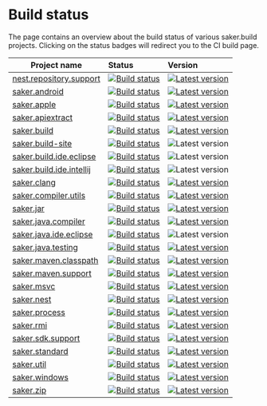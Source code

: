 # Build status

The page contains an overview about the build status of various saker.build projects. Clicking on the status badges will redirect you to the CI build page.

| Project name            	| Status 	|Version |
|-------------------------	|:-------	|:-----  |
|[nest.repository.support](https://github.com/sakerbuild/nest.repository.support)	|[![Build status](https://img.shields.io/azure-devops/build/sakerbuild/d19fd1c7-3c53-4de7-9152-ba2eb0e8979c/8/master)](https://dev.azure.com/sakerbuild/nest.repository.support/_build)|[![Latest version](https://mirror.nest.saker.build/badges/nest.repository.support/version.svg)](https://nest.saker.build/package/nest.repository.support "nest.repository.support \| saker.nest")|
|[saker.android](https://github.com/sakerbuild/saker.android)	|[![Build status](https://img.shields.io/azure-devops/build/sakerbuild/2e8d0e95-2787-42aa-85b5-ccb3424ada66/20/master)](https://dev.azure.com/sakerbuild/saker.android/_build)|[![Latest version](https://mirror.nest.saker.build/badges/saker.android/version.svg)](https://nest.saker.build/package/saker.android "saker.android \| saker.nest")|
|[saker.apple](https://github.com/sakerbuild/saker.apple)	|[![Build status](https://img.shields.io/azure-devops/build/sakerbuild/a2dda9d2-f488-4613-a055-46ea65d7656f/26/master)](https://dev.azure.com/sakerbuild/saker.apple/_build)|[![Latest version](https://mirror.nest.saker.build/badges/saker.apple/version.svg)](https://nest.saker.build/package/saker.apple "saker.apple \| saker.nest")|
|[saker.apiextract](https://github.com/sakerbuild/saker.apiextract)	|[![Build status](https://img.shields.io/azure-devops/build/sakerbuild/56ddae8e-b228-4ce7-a0d6-ec211126205d/17/master)](https://dev.azure.com/sakerbuild/saker.apiextract/_build)|[![Latest version](https://mirror.nest.saker.build/badges/saker.apiextract/version.svg)](https://nest.saker.build/package/saker.apiextract "saker.apiextract \| saker.nest")|
|[saker.build](https://github.com/sakerbuild/saker.build)	|[![Build status](https://img.shields.io/azure-devops/build/sakerbuild/9de21fc8-f935-48f9-bd0a-666d204cbdcb/15/master)](https://dev.azure.com/sakerbuild/saker.build/_build)|[![Latest version](https://mirror.nest.saker.build/badges/saker.build/version.svg)](https://nest.saker.build/package/saker.build "saker.build \| saker.nest")|
|[saker.build-site](https://github.com/sakerbuild/saker.build-site)	|[![Build status](https://img.shields.io/azure-devops/build/sakerbuild/13ee5248-df75-4cb2-83f4-fe7679ace0ea/21/master)](https://dev.azure.com/sakerbuild/saker.build-site/_build)| ![Latest version](https://img.shields.io/badge/N%2fA-%23555) |
|[saker.build.ide.eclipse](https://github.com/sakerbuild/saker.build.ide.eclipse)	|[![Build status](https://img.shields.io/azure-devops/build/sakerbuild/53444128-aeb0-4d50-8b42-1ff5c679b47e/22/master)](https://dev.azure.com/sakerbuild/saker.build.ide.eclipse/_build)| ![Latest version](https://img.shields.io/badge/version-#MACRO_VERSION_ECLIPSE_PLUGINS-%230ac) |
|[saker.build.ide.intellij](https://github.com/sakerbuild/saker.build.ide.intellij)	|[![Build status](https://img.shields.io/azure-devops/build/sakerbuild/1098ca22-fb60-4d81-bac8-5bb82054d156/25/master)](https://dev.azure.com/sakerbuild/saker.build.ide.intellij/_build)| ![Latest version](https://img.shields.io/badge/version-#MACRO_VERSION_INTELLIJ_PLUGINS-%230ac) |
|[saker.clang](https://github.com/sakerbuild/saker.clang)	|[![Build status](https://img.shields.io/azure-devops/build/sakerbuild/2a9d54e7-8897-4ae6-848a-b13ab24e8e8f/19/master)](https://dev.azure.com/sakerbuild/saker.clang/_build)|[![Latest version](https://mirror.nest.saker.build/badges/saker.clang/version.svg)](https://nest.saker.build/package/saker.clang "saker.clang \| saker.nest")|
|[saker.compiler.utils](https://github.com/sakerbuild/saker.compiler.utils)	|[![Build status](https://img.shields.io/azure-devops/build/sakerbuild/e8424f6d-a9d2-4b28-97b8-61b981ca2af4/6/master)](https://dev.azure.com/sakerbuild/saker.compiler.utils/_build)|[![Latest version](https://mirror.nest.saker.build/badges/saker.compiler.utils/version.svg)](https://nest.saker.build/package/saker.compiler.utils "saker.compiler.utils \| saker.nest")|
|[saker.jar](https://github.com/sakerbuild/saker.jar)	|[![Build status](https://img.shields.io/azure-devops/build/sakerbuild/e2bc4049-c2f6-497b-8d3c-bed869f837dd/5/master)](https://dev.azure.com/sakerbuild/saker.jar/_build)|[![Latest version](https://mirror.nest.saker.build/badges/saker.jar/version.svg)](https://nest.saker.build/package/saker.jar "saker.jar \| saker.nest")|
|[saker.java.compiler](https://github.com/sakerbuild/saker.java.compiler)	|[![Build status](https://img.shields.io/azure-devops/build/sakerbuild/f1251dbc-3ee1-4e43-a095-0231770283de/14/master)](https://dev.azure.com/sakerbuild/saker.java.compiler/_build)|[![Latest version](https://mirror.nest.saker.build/badges/saker.java.compiler/version.svg)](https://nest.saker.build/package/saker.java.compiler "saker.java.compiler \| saker.nest")|
|[saker.java.ide.eclipse](https://github.com/sakerbuild/saker.java.ide.eclipse)	|[![Build status](https://img.shields.io/azure-devops/build/sakerbuild/90306d09-ea75-4eae-8a9e-b89c7e29ca4a/23/master)](https://dev.azure.com/sakerbuild/saker.java.ide.eclipse/_build)| ![Latest version](https://img.shields.io/badge/version-#MACRO_VERSION_ECLIPSE_PLUGINS-%230ac) |
|[saker.java.testing](https://github.com/sakerbuild/saker.java.testing)	|[![Build status](https://img.shields.io/azure-devops/build/sakerbuild/5e05673c-f79b-4b0e-9866-bafebbde4851/16/master)](https://dev.azure.com/sakerbuild/saker.java.testing/_build)|[![Latest version](https://mirror.nest.saker.build/badges/saker.java.testing/version.svg)](https://nest.saker.build/package/saker.java.testing "saker.java.testing \| saker.nest")|
|[saker.maven.classpath](https://github.com/sakerbuild/saker.maven.classpath)	|[![Build status](https://img.shields.io/azure-devops/build/sakerbuild/7a2f5570-dd09-4779-96c0-1a3c0d3c8b8b/12/master)](https://dev.azure.com/sakerbuild/saker.maven.classpath/_build)|[![Latest version](https://mirror.nest.saker.build/badges/saker.maven.classpath/version.svg)](https://nest.saker.build/package/saker.maven.classpath "saker.maven.classpath \| saker.nest")|
|[saker.maven.support](https://github.com/sakerbuild/saker.maven.support)	|[![Build status](https://img.shields.io/azure-devops/build/sakerbuild/43ecb95f-a0df-4b67-b49d-4baf89309860/11/master)](https://dev.azure.com/sakerbuild/saker.maven.support/_build)|[![Latest version](https://mirror.nest.saker.build/badges/saker.maven.support/version.svg)](https://nest.saker.build/package/saker.maven.support "saker.maven.support \| saker.nest")|
|[saker.msvc](https://github.com/sakerbuild/saker.msvc)	|[![Build status](https://img.shields.io/azure-devops/build/sakerbuild/89658990-239d-4856-973f-f880318c937c/9/master)](https://dev.azure.com/sakerbuild/saker.msvc/_build)|[![Latest version](https://mirror.nest.saker.build/badges/saker.msvc/version.svg)](https://nest.saker.build/package/saker.msvc "saker.msvc \| saker.nest")|
|[saker.nest](https://github.com/sakerbuild/saker.nest)	|[![Build status](https://img.shields.io/azure-devops/build/sakerbuild/8cec740c-3729-415e-92e5-b7af8142fb75/7/master)](https://dev.azure.com/sakerbuild/saker.nest/_build)|[![Latest version](https://mirror.nest.saker.build/badges/saker.nest/version.svg)](https://nest.saker.build/package/saker.nest "saker.nest \| saker.nest")|
|[saker.process](https://github.com/sakerbuild/saker.process)	|[![Build status](https://img.shields.io/azure-devops/build/sakerbuild/aa80043f-a15f-482b-8868-90b241257a46/18/master)](https://dev.azure.com/sakerbuild/saker.process/_build)|[![Latest version](https://mirror.nest.saker.build/badges/saker.process/version.svg)](https://nest.saker.build/package/saker.process "saker.process \| saker.nest")|
|[saker.rmi](https://github.com/sakerbuild/saker.rmi)	|[![Build status](https://img.shields.io/azure-devops/build/sakerbuild/5bb4fa52-aa48-4924-957e-f1b25aeff54e/13/master)](https://dev.azure.com/sakerbuild/saker.rmi/_build)|[![Latest version](https://mirror.nest.saker.build/badges/saker.rmi/version.svg)](https://nest.saker.build/package/saker.rmi "saker.rmi \| saker.nest")|
|[saker.sdk.support](https://github.com/sakerbuild/saker.sdk.support)	|[![Build status](https://img.shields.io/azure-devops/build/sakerbuild/e1e9e92f-5211-4858-bff0-3e669809e2e0/3/master)](https://dev.azure.com/sakerbuild/saker.sdk.support/_build)|[![Latest version](https://mirror.nest.saker.build/badges/saker.sdk.support/version.svg)](https://nest.saker.build/package/saker.sdk.support "saker.sdk.support \| saker.nest")|
|[saker.standard](https://github.com/sakerbuild/saker.standard)	|[![Build status](https://img.shields.io/azure-devops/build/sakerbuild/84e4764f-1d0d-47f1-835f-360a5848bb58/2/master)](https://dev.azure.com/sakerbuild/saker.standard/_build)|[![Latest version](https://mirror.nest.saker.build/badges/saker.standard/version.svg)](https://nest.saker.build/package/saker.standard "saker.standard \| saker.nest")|
|[saker.util](https://github.com/sakerbuild/saker.util)	|[![Build status](https://img.shields.io/azure-devops/build/sakerbuild/6bb2b4fa-d3da-44b0-85ad-b3e21ea3bab6/10/master)](https://dev.azure.com/sakerbuild/saker.util/_build)|[![Latest version](https://mirror.nest.saker.build/badges/saker.util/version.svg)](https://nest.saker.build/package/saker.util "saker.util \| saker.nest")|
|[saker.windows](https://github.com/sakerbuild/saker.windows)	|[![Build status](https://img.shields.io/azure-devops/build/sakerbuild/6fc2e4d9-c1b3-43db-84a8-900dd94c937a/27/master)](https://dev.azure.com/sakerbuild/saker.windows/_build)|[![Latest version](https://mirror.nest.saker.build/badges/saker.windows/version.svg)](https://nest.saker.build/package/saker.windows "saker.windows \| saker.nest")|
|[saker.zip](https://github.com/sakerbuild/saker.zip)	|[![Build status](https://img.shields.io/azure-devops/build/sakerbuild/de616c64-828e-4ce3-80fa-188c45b0e923/4/master)](https://dev.azure.com/sakerbuild/saker.zip/_build)|[![Latest version](https://mirror.nest.saker.build/badges/saker.zip/version.svg)](https://nest.saker.build/package/saker.zip "saker.zip \| saker.nest")|